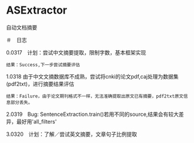 # ASExtractor
自动文档摘要

＃　日志

0.0317　计划：尝试中文摘要提取，限制字数，基本框架实现

	结果：Success,下一步尝试摘要评估

1.0318 由于中文文摘数据库不成熟，尝试将cnki的论文pdf,caj处理为数据集(pdf2txt)，进行摘要结果评估

	结果：Failure，由于论文期刊格式不一样，无法准确提取出原文已有摘要，pdf2txt原文信息部分丢失。

2.0319　Bug: SentenceExtraction.train()若用不同的source,结果会有较大差异，最好用'all_filters'

3.0320　计划：了解／尝试英文摘要，文章句子比例提取
